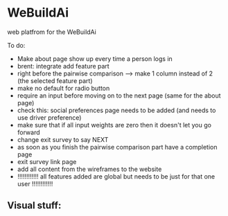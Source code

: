# WeBuildAi
web platfrom for the WeBuildAi

To do:
- Make about page show up every time a person logs in
- brent: integrate add feature part
- right before the pairwise comparison --> make 1 column instead of 2 (the selected feature part)
- make no default for radio button 
- require an input before moving on to the next page (same for the about page)
- check this: social preferences page needs to be added (and needs to use driver preference)
- make sure that if all input weights are zero then it doesn't let you go forward
- change exit survey to say NEXT
- as soon as you finish the pairwise comparison part have a completion page
- exit survey link page
- add all content from the wireframes to the website
- !!!!!!!!!!!! all features added are global but needs to be just for that one user !!!!!!!!!!!!

Visual stuff:
- 
